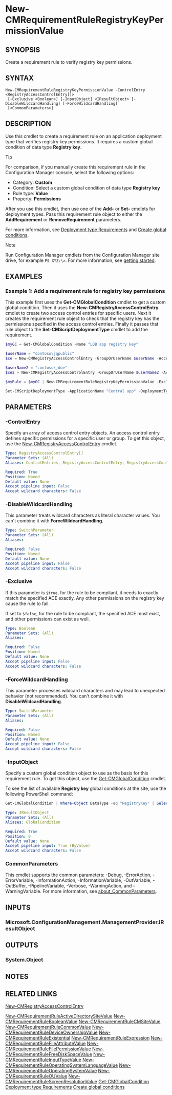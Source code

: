 ﻿---
external help file: AdminUI.PS.Dcm.dll-Help.xml
Module Name: ConfigurationManager
ms.date: 01/05/2021
online version:
schema: 2.0.0
---

# New-CMRequirementRuleRegistryKeyPermissionValue

## SYNOPSIS

Create a requirement rule to verify registry key permissions.

## SYNTAX

```
New-CMRequirementRuleRegistryKeyPermissionValue -ControlEntry <RegistryAccessControlEntry[]>
 [-Exclusive <Boolean>] [-InputObject] <IResultObject> [-DisableWildcardHandling] [-ForceWildcardHandling]
 [<CommonParameters>]
```

## DESCRIPTION

Use this cmdlet to create a requirement rule on an application deployment type that verifies registry key permissions. It requires a custom global condition of data type **Registry key**.

> [!TIP]
> For comparison, if you manually create this requirement rule in the Configuration Manager console, select the following options:
>
> - Category: **Custom**
> - Condition: Select a custom global condition of data type **Registry key**
> - Rule type: **Value**
> - Property: **Permissions**

After you use this cmdlet, then use one of the **Add-** or **Set-** cmdlets for deployment types. Pass this requirement rule object to either the **AddRequirement** or **RemoveRequirement** parameters.

For more information, see [Deployment type Requirements](/mem/configmgr/apps/deploy-use/create-applications#bkmk_dt-require) and [Create global conditions](/mem/configmgr/apps/deploy-use/create-global-conditions).

> [!NOTE]
> Run Configuration Manager cmdlets from the Configuration Manager site drive, for example `PS XYZ:\>`. For more information, see [getting started](/powershell/sccm/overview).

## EXAMPLES

### Example 1: Add a requirement rule for registry key permissions

This example first uses the **Get-CMGlobalCondition** cmdlet to get a custom global condition. Then it uses the **New-CMRegistryAccessControlEntry** cmdlet to create two access control entries for specific users. Next it creates the requirement rule object to check that the registry key has the permissions specified in the access control entries. Finally it passes that rule object to the **Set-CMScriptDeploymentType** cmdlet to add the requirement.

```powershell
$myGC = Get-CMGlobalCondition -Name "LOB app registry key"

$userName = "contoso\jqpublic"
$ce = New-CMRegistryAccessControlEntry -GroupOrUserName $userName -AccessOption Allow -Permission Read,Write

$userName2 = "contoso\jdoe"
$ce2 = New-CMRegistryAccessControlEntry -GroupOrUserName $userName2 -AccessOption Allow -Permission Read

$myRule = $myGC | New-CMRequirementRuleRegistryKeyPermissionValue -Exclusive $false -ControlEntry $ce,$ce2

Set-CMScriptDeploymentType -ApplicationName "Central app" -DeploymentTypeName "Install" -AddRequirement $myRule
```

## PARAMETERS

### -ControlEntry

Specify an array of access control entry objects. An access control entry defines specific permissions for a specific user or group. To get this object, use the [New-CMRegistryAccessControlEntry](New-CMRegistryAccessControlEntry.md) cmdlet.

```yaml
Type: RegistryAccessControlEntry[]
Parameter Sets: (All)
Aliases: ControlEntries, RegistryAccessControlEntry, RegistryAccessControlEntries

Required: True
Position: Named
Default value: None
Accept pipeline input: False
Accept wildcard characters: False
```

### -DisableWildcardHandling

This parameter treats wildcard characters as literal character values. You can't combine it with **ForceWildcardHandling**.

```yaml
Type: SwitchParameter
Parameter Sets: (All)
Aliases:

Required: False
Position: Named
Default value: None
Accept pipeline input: False
Accept wildcard characters: False
```

### -Exclusive

If this parameter is `$true`, for the rule to be compliant, it needs to exactly match the specified ACE exactly. Any other permissions on the registry key cause the rule to fail.

If set to `$false`, for the rule to be compliant, the specified ACE must exist, and other permissions can exist as well.

```yaml
Type: Boolean
Parameter Sets: (All)
Aliases:

Required: False
Position: Named
Default value: None
Accept pipeline input: False
Accept wildcard characters: False
```

### -ForceWildcardHandling

This parameter processes wildcard characters and may lead to unexpected behavior (not recommended). You can't combine it with **DisableWildcardHandling**.

```yaml
Type: SwitchParameter
Parameter Sets: (All)
Aliases:

Required: False
Position: Named
Default value: None
Accept pipeline input: False
Accept wildcard characters: False
```

### -InputObject

Specify a custom global condition object to use as the basis for this requirement rule. To get this object, use the [Get-CMGlobalCondition](Get-CMGlobalCondition.md) cmdlet.

To see the list of available **Registry key** global conditions at the site, use the following PowerShell command:

```powershell
Get-CMGlobalCondition | Where-Object DataType -eq "RegistryKey" | Select-Object LocalizedDisplayName
```

```yaml
Type: IResultObject
Parameter Sets: (All)
Aliases: GlobalCondition

Required: True
Position: 0
Default value: None
Accept pipeline input: True (ByValue)
Accept wildcard characters: False
```

### CommonParameters
This cmdlet supports the common parameters: -Debug, -ErrorAction, -ErrorVariable, -InformationAction, -InformationVariable, -OutVariable, -OutBuffer, -PipelineVariable, -Verbose, -WarningAction, and -WarningVariable. For more information, see [about_CommonParameters](http://go.microsoft.com/fwlink/?LinkID=113216).

## INPUTS

### Microsoft.ConfigurationManagement.ManagementProvider.IResultObject

## OUTPUTS

### System.Object

## NOTES

## RELATED LINKS

[New-CMRegistryAccessControlEntry](New-CMRegistryAccessControlEntry.md)

[New-CMRequirementRuleActiveDirectorySiteValue](New-CMRequirementRuleActiveDirectorySiteValue.md)
[New-CMRequirementRuleBooleanValue](New-CMRequirementRuleBooleanValue.md)
[New-CMRequirementRuleCMSiteValue](New-CMRequirementRuleCMSiteValue.md)
[New-CMRequirementRuleCommonValue](New-CMRequirementRuleCommonValue.md)
[New-CMRequirementRuleDeviceOwnershipValue](New-CMRequirementRuleDeviceOwnershipValue.md)
[New-CMRequirementRuleExistential](New-CMRequirementRuleExistential.md)
[New-CMRequirementRuleExpression](New-CMRequirementRuleExpression.md)
[New-CMRequirementRuleFileAttributeValue](New-CMRequirementRuleFileAttributeValue.md)
[New-CMRequirementRuleFilePermissionValue](New-CMRequirementRuleFilePermissionValue.md)
[New-CMRequirementRuleFreeDiskSpaceValue](New-CMRequirementRuleFreeDiskSpaceValue.md)
[New-CMRequirementRuleInputTypeValue](New-CMRequirementRuleInputTypeValue.md)
[New-CMRequirementRuleOperatingSystemLanguageValue](New-CMRequirementRuleOperatingSystemLanguageValue.md)
[New-CMRequirementRuleOperatingSystemValue](New-CMRequirementRuleOperatingSystemValue.md)
[New-CMRequirementRuleOUValue](New-CMRequirementRuleOUValue.md)
[New-CMRequirementRuleScreenResolutionValue](New-CMRequirementRuleScreenResolutionValue.md)
[Get-CMGlobalCondition](Get-CMGlobalCondition.md)
[Deployment type Requirements](/mem/configmgr/apps/deploy-use/create-applications#bkmk_dt-require)
[Create global conditions](/mem/configmgr/apps/deploy-use/create-global-conditions)
